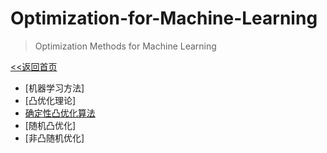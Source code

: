 # Optimization-for-Machine-Learning

> Optimization Methods for Machine Learning

[<<返回首页](index.md)

- [机器学习方法]
- [凸优化理论]
- [确定性凸优化算法](Chapter3)
- [随机凸优化]
- [非凸随机优化]

